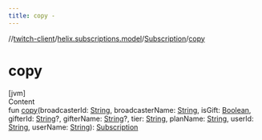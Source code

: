 ```yaml
---
title: copy -
---
```

//[twitch-client](../../index.md)/[helix.subscriptions.model](../index.md)/[Subscription](index.md)/[copy](copy.md)



# copy  
[jvm]  
Content  
fun [copy](copy.md)(broadcasterId: [String](https://kotlinlang.org/api/latest/jvm/stdlib/kotlin/-string/index.html), broadcasterName: [String](https://kotlinlang.org/api/latest/jvm/stdlib/kotlin/-string/index.html), isGift: [Boolean](https://kotlinlang.org/api/latest/jvm/stdlib/kotlin/-boolean/index.html), gifterId: [String](https://kotlinlang.org/api/latest/jvm/stdlib/kotlin/-string/index.html)?, gifterName: [String](https://kotlinlang.org/api/latest/jvm/stdlib/kotlin/-string/index.html)?, tier: [String](https://kotlinlang.org/api/latest/jvm/stdlib/kotlin/-string/index.html), planName: [String](https://kotlinlang.org/api/latest/jvm/stdlib/kotlin/-string/index.html), userId: [String](https://kotlinlang.org/api/latest/jvm/stdlib/kotlin/-string/index.html), userName: [String](https://kotlinlang.org/api/latest/jvm/stdlib/kotlin/-string/index.html)): [Subscription](index.md)  




